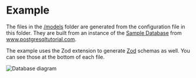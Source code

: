 # Example

The files in the [/models](/example/models) folder are generated from the configuration file in this folder.
They are built from an instance of the [Sample Database](https://www.postgresqltutorial.com/postgresql-sample-database/) from www.postgresqltutorial.com.

The example uses the Zod extension to generate [Zod](https://github.com/colinhacks/zod) schemas as well. You can see those at the bottom of each file.

![Database diagram](https://postgresqltutorial.com/wp-content/uploads/2018/03/dvd-rental-sample-database-diagram.png)
